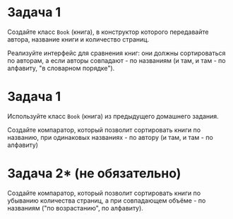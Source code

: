# Задача 1

Создайте класс `Book` (книга), в конструктор которого передавайте автора, название книги и количество страниц.

Реализуйте интерфейс для сравнения книг: они должны сортироваться по авторам, а если авторы совпадают - по названиям (и там, и там - по алфавиту, "в словарном порядке").


# Задача 1

Используйте класс `Book` (книга) из предыдущего домашнего задания.

Создайте компаратор, который позволит сортировать книги по названию, при одинаковых названиях - по автору (и там, и там - по алфавиту)
# Задача 2* (не обязательно)

Создайте компаратор, который позволит сортировать книги по убыванию количества страниц, а при совпадающем объёме - по названиям ("по возрастанию", по алфавиту).
